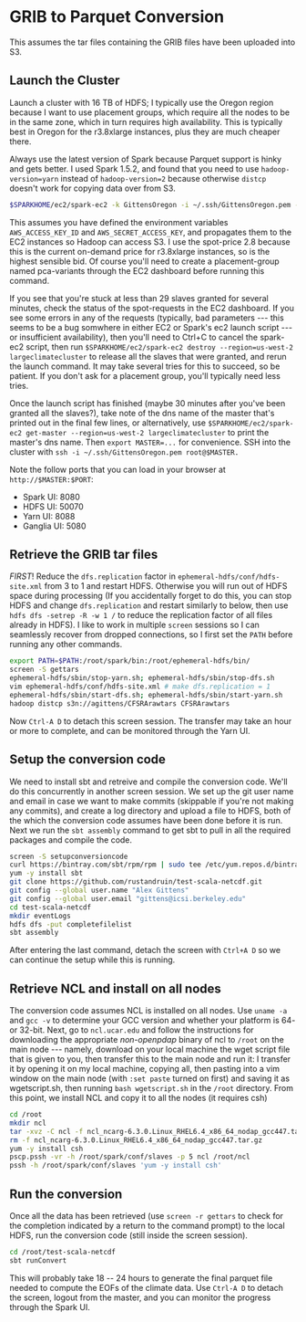 # GRIB to Parquet Conversion
 This assumes the tar files containing the GRIB files have been uploaded into S3.
 
## Launch the Cluster
Launch a cluster with 16 TB of HDFS; I typically use the Oregon region because I want to use placement groups, which require all the nodes to be in the same zone, which in turn requires high availability. This is typically best in Oregon for the r3.8xlarge instances, plus they are much cheaper there.

Always use the latest version of Spark because Parquet support is hinky and gets better. I used Spark 1.5.2, and found that you need to use `hadoop-version=yarn` instead of `hadoop-version=2` because otherwise `distcp` doesn't work for copying data over from S3.
```bash
$SPARKHOME/ec2/spark-ec2 -k GittensOregon -i ~/.ssh/GittensOregon.pem --region=us-west-2 --instance-type=r3.8xlarge -s 29 --placement-group=pcavariants --copy-aws-credentials --hadoop-major-version=yarn --spot-price=2.8 launch largeclimatecluster
```
This assumes you have defined the environment variables `AWS_ACCESS_KEY_ID` and `AWS_SECRET_ACCESS_KEY`, and propagates them to the EC2 instances so Hadoop can access S3. I use the spot-price 2.8 because this is the current on-demand price for r3.8xlarge instances, so is the highest sensible bid. Of course you'll need to create a placement-group named pca-variants through the EC2 dashboard before running this command.

If you see that you're stuck at less than 29 slaves granted for several minutes, check the status of the spot-requests in the EC2 dashboard. If you see some errors in any of the requests (typically, bad parameters --- this seems to be a bug somwhere in either EC2 or Spark's ec2 launch script --- or insufficient availability), then you'll need to Ctrl+C to cancel the spark-ec2 script, then run `$SPARKHOME/ec2/spark-ec2 destroy --region=us-west-2 largeclimatecluster` to release all the slaves that were granted, and rerun the launch command. It may take several tries for this to succeed, so be patient. If you don't ask for a placement group, you'll typically need less tries.

Once the launch script has finished (maybe 30 minutes after you've been granted all the slaves?), take note of the dns name of the master that's printed out in the final few lines, or alternatively, use `$SPARKHOME/ec2/spark-ec2 get-master --region=us-west-2 largeclimatecluster` to print the master's dns name. Then `export MASTER=...` for convenience. SSH into the cluster with `ssh -i ~/.ssh/GittensOregon.pem root@$MASTER.`

Note the follow ports that you can load in your browser at `http://$MASTER:$PORT`:
- Spark UI: 8080
- HDFS UI: 50070
- Yarn UI: 8088
- Ganglia UI: 5080

## Retrieve the GRIB tar files

_FIRST_! Reduce the `dfs.replication` factor in `ephemeral-hdfs/conf/hdfs-site.xml` from 3 to 1 and restart HDFS. Otherwise you will run out of HDFS space during processing (If you accidentally forget to do this, you can stop HDFS and change `dfs.replication` and restart similarly to below, then use `hdfs dfs -setrep -R -w 1 /` to reduce the replication factor of all files already in HDFS). I like to work in multiple `screen` sessions so I can seamlessly recover from dropped connections, so I first set the `PATH` before running any other commands. 
```sh
export PATH=$PATH:/root/spark/bin:/root/ephemeral-hdfs/bin/
screen -S gettars
ephemeral-hdfs/sbin/stop-yarn.sh; ephemeral-hdfs/sbin/stop-dfs.sh
vim ephemeral-hdfs/conf/hdfs-site.xml # make dfs.replication = 1
ephemeral-hdfs/sbin/start-dfs.sh; ephemeral-hdfs/sbin/start-yarn.sh
hadoop distcp s3n://agittens/CFSRArawtars CFSRArawtars
```
Now `Ctrl-A D` to detach this screen session. The transfer may take an hour or more to complete, and can be monitored through the Yarn UI.

## Setup the conversion code
We need to install sbt and retreive and compile the conversion code. We'll do this concurrently in another screen session. We set up the git user name and email in case we want to make commits (skippable if you're not making any commits), and create a log directory and upload a file to HDFS, both of the which the conversion code assumes have been done before it is run. Next we run the `sbt assembly` command to get sbt to pull in all the required packages and compile the code.

```sh
screen -S setupconversioncode
curl https://bintray.com/sbt/rpm/rpm | sudo tee /etc/yum.repos.d/bintray-sbt-rpm.repo 
yum -y install sbt
git clone https://github.com/rustandruin/test-scala-netcdf.git
git config --global user.name "Alex Gittens"
git config --global user.email "gittens@icsi.berkeley.edu"
cd test-scala-netcdf
mkdir eventLogs
hdfs dfs -put completefilelist
sbt assembly
```
After entering the last command, detach the screen with `Ctrl+A D` so we can continue the setup while this is running.

## Retrieve NCL and install on all nodes

The conversion code assumes NCL is installed on all nodes. Use `uname -a` and `gcc -v` to determine your GCC version and whether your platform is 64- or 32-bit. Next, go to `ncl.ucar.edu` and follow the instructions for downloading the appropriate _non-openpdap_ binary of ncl to `/root` on the main node --- namely, download on your local machine the wget script file that is given to you, then transfer this to the main node and run it: I transfer it by opening it on my local machine, copying all, then pasting into a vim window on the main node (with `:set paste` turned on first) and saving it as wgetscript.sh, then running `bash wgetscript.sh` in the `/root` directory. From this point, we install NCL and copy it to all the nodes (it requires csh)

```sh
cd /root
mkdir ncl
tar -xvz -C ncl -f ncl_ncarg-6.3.0.Linux_RHEL6.4_x86_64_nodap_gcc447.tar.gz # or whatever the name of the file retrieved is
rm -f ncl_ncarg-6.3.0.Linux_RHEL6.4_x86_64_nodap_gcc447.tar.gz
yum -y install csh
pscp.pssh -vr -h /root/spark/conf/slaves -p 5 ncl /root/ncl
pssh -h /root/spark/conf/slaves 'yum -y install csh'
```

## Run the conversion
Once all the data has been retrieved (use `screen -r gettars` to check for the completion indicated by a return to the command prompt) to the local HDFS, run the conversion code (still inside the screen session).

```sh
cd /root/test-scala-netcdf
sbt runConvert
```
This will probably take 18 -- 24 hours to generate the final parquet file needed to compute the EOFs of the climate data. Use `Ctrl-A D` to detach the screen, logout from the master, and you can monitor the progress through the Spark UI.     